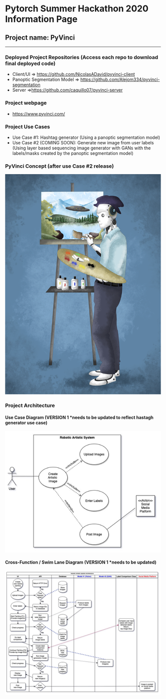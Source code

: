 # Pytorch Summer Hackathon 2020 Information Page

## Project name: PyVinci
---------------------------------------------------------------------------------------

### Deployed Project Repositories (Access each repo to download final deployed code)
- Client/UI => https://github.com/NicolasADavid/pyvinci-client
- Panoptic Segmentation Model => https://github.com/Alejom334/pyvinci-segmentation
- Server =>https://github.com/caquillo07/pyvinci-server

### Project webpage
- https://www.pyvinci.com/

### Project Use Cases
- Use Case #1: Hashtag generator (Using a panoptic segmentation model)
- Use Case #2 (COMING SOON):  Generate new image from user labels (Using layer based sequencing image generator with GANs with the labels/masks created by the panoptic segmentation model)

### PyVinci Concept (after use Case #2 release)

![PyVinci Initial(use case #2)](client/pyvinci_final.png)

### Project Architecture

#### Use Case Diagram (VERSION 1 *needs to be updated to reflect hastagh generator use case)

![use case diagram](architecture/UML-Diagrams/UseCaseDiagram-PytorchHackaton-Jul20_20.jpg)

#### Cross-Function / Swim Lane Diagram (VERSION 1 *needs to be updated)

![cross-function / swim lane diagram](architecture/UML-Diagrams/Cross-funtional_SwimlaneDiagram-PyTorchHackathon-Jul20_20.jpg)


